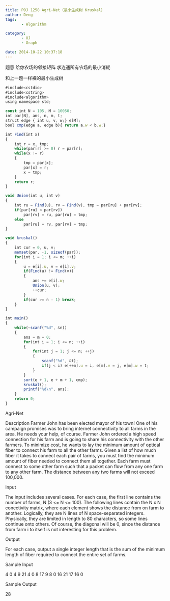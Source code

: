 ```yaml
---
title: POJ 1258 Agri-Net（最小生成树 Kruskal）
author: Deng
tags: 
       - Algorithm

category: 
       - OJ
       - Graph

date: 2014-10-22 10:37:18
---
```

题意 给你农场的邻接矩阵 求连通所有农场的最小消耗

和上一题一样裸的最小生成树

```js 
#include<cstdio>
#include<cstring>
#include<algorithm>
using namespace std;

const int N = 105, M = 10050;
int par[N], ans, n, m, t;
struct edge { int u, v, w;} e[M];
bool cmp(edge a, edge b){ return a.w < b.w;}

int Find(int x)
{
    int r = x, tmp;
    while(par[r] >= 0) r = par[r];
    while(x != r)
    {
        tmp = par[x];
        par[x] = r;
        x = tmp;
    }
    return r;
}

void Union(int u, int v)
{
    int ru = Find(u), rv = Find(v), tmp = par[ru] + par[rv];
    if(par[ru] < par[rv])
        par[rv] = ru, par[ru] = tmp;
    else
        par[ru] = rv, par[rv] = tmp;
}

void kruskal()
{
    int cur = 0, u, v;
    memset(par, -1, sizeof(par));
    for(int i = 1; i <= m; ++i)
    {
        u = e[i].u, v = e[i].v;
        if(Find(u) != Find(v))
        {
            ans += e[i].w;
            Union(u, v);
            ++cur;
        }
        if(cur >= n - 1) break;
    }
}

int main()
{
    while(~scanf("%d", &n))
    {
        ans = m = 0;
        for(int i = 1; i <= n; ++i)
        {
            for(int j = 1; j <= n; ++j)
            {
                scanf("%d", &t);
                if(j < i) e[++m].u = i, e[m].v = j, e[m].w = t;
            }
        }
        sort(e + 1, e + m + 1, cmp);
        kruskal();
        printf("%d\n", ans);
    }
    return 0;
}
```

Agri-Net

Description
Farmer John has been elected mayor of his town! One of his campaign promises was to bring internet connectivity to all farms in the area. He needs your help, of course.
Farmer John ordered a high speed connection for his farm and is going to share his connectivity with the other farmers. To minimize cost, he wants to lay the minimum amount of optical fiber to connect his farm to all the other farms.
Given a list of how much fiber it takes to connect each pair of farms, you must find the minimum amount of fiber needed to connect them all together. Each farm must connect to some other farm such that a packet can flow from any one farm to any other farm.
The distance between any two farms will not exceed 100,000.

Input

The input includes several cases. For each case, the first line contains the number of farms, N (3 <= N <= 100). The following lines contain the N x N conectivity matrix, where each element shows the distance from on farm to another. Logically, they are N lines of N space-separated integers. Physically, they are limited in length to 80 characters, so some lines continue onto others. Of course, the diagonal will be 0, since the distance from farm i to itself is not interesting for this problem.

Output

For each case, output a single integer length that is the sum of the minimum length of fiber required to connect the entire set of farms.

Sample Input

4 0 4 9 21 4 0 8 17 9 8 0 16 21 17 16 0

Sample Output

28